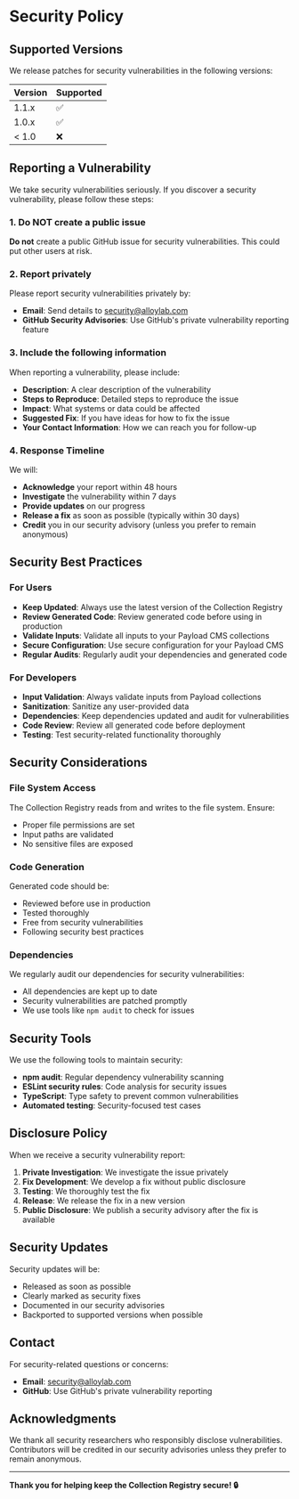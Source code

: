 # Security Policy

## Supported Versions

We release patches for security vulnerabilities in the following versions:

| Version | Supported          |
| ------- | ------------------ |
| 1.1.x   | :white_check_mark: |
| 1.0.x   | :white_check_mark: |
| < 1.0   | :x:                |

## Reporting a Vulnerability

We take security vulnerabilities seriously. If you discover a security vulnerability, please follow these steps:

### 1. Do NOT create a public issue

**Do not** create a public GitHub issue for security vulnerabilities. This could put other users at risk.

### 2. Report privately

Please report security vulnerabilities privately by:

- **Email**: Send details to [security@alloylab.com](mailto:security@alloylab.com)
- **GitHub Security Advisories**: Use GitHub's private vulnerability reporting feature

### 3. Include the following information

When reporting a vulnerability, please include:

- **Description**: A clear description of the vulnerability
- **Steps to Reproduce**: Detailed steps to reproduce the issue
- **Impact**: What systems or data could be affected
- **Suggested Fix**: If you have ideas for how to fix the issue
- **Your Contact Information**: How we can reach you for follow-up

### 4. Response Timeline

We will:

- **Acknowledge** your report within 48 hours
- **Investigate** the vulnerability within 7 days
- **Provide updates** on our progress
- **Release a fix** as soon as possible (typically within 30 days)
- **Credit** you in our security advisory (unless you prefer to remain anonymous)

## Security Best Practices

### For Users

- **Keep Updated**: Always use the latest version of the Collection Registry
- **Review Generated Code**: Review generated code before using in production
- **Validate Inputs**: Validate all inputs to your Payload CMS collections
- **Secure Configuration**: Use secure configuration for your Payload CMS
- **Regular Audits**: Regularly audit your dependencies and generated code

### For Developers

- **Input Validation**: Always validate inputs from Payload collections
- **Sanitization**: Sanitize any user-provided data
- **Dependencies**: Keep dependencies updated and audit for vulnerabilities
- **Code Review**: Review all generated code before deployment
- **Testing**: Test security-related functionality thoroughly

## Security Considerations

### File System Access

The Collection Registry reads from and writes to the file system. Ensure:

- Proper file permissions are set
- Input paths are validated
- No sensitive files are exposed

### Code Generation

Generated code should be:

- Reviewed before use in production
- Tested thoroughly
- Free from security vulnerabilities
- Following security best practices

### Dependencies

We regularly audit our dependencies for security vulnerabilities:

- All dependencies are kept up to date
- Security vulnerabilities are patched promptly
- We use tools like `npm audit` to check for issues

## Security Tools

We use the following tools to maintain security:

- **npm audit**: Regular dependency vulnerability scanning
- **ESLint security rules**: Code analysis for security issues
- **TypeScript**: Type safety to prevent common vulnerabilities
- **Automated testing**: Security-focused test cases

## Disclosure Policy

When we receive a security vulnerability report:

1. **Private Investigation**: We investigate the issue privately
2. **Fix Development**: We develop a fix without public disclosure
3. **Testing**: We thoroughly test the fix
4. **Release**: We release the fix in a new version
5. **Public Disclosure**: We publish a security advisory after the fix is available

## Security Updates

Security updates will be:

- Released as soon as possible
- Clearly marked as security fixes
- Documented in our security advisories
- Backported to supported versions when possible

## Contact

For security-related questions or concerns:

- **Email**: [security@alloylab.com](mailto:security@alloylab.com)
- **GitHub**: Use GitHub's private vulnerability reporting

## Acknowledgments

We thank all security researchers who responsibly disclose vulnerabilities. Contributors will be credited in our security advisories unless they prefer to remain anonymous.

---

**Thank you for helping keep the Collection Registry secure! 🔒**
